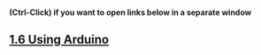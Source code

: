 
#### **(Ctrl-Click)** if you want to open links below in a separate window

## [1.6 Using Arduino](https://123d.circuits.io/circuits/996751-1-6-using-arduino/embed#breadboard)

